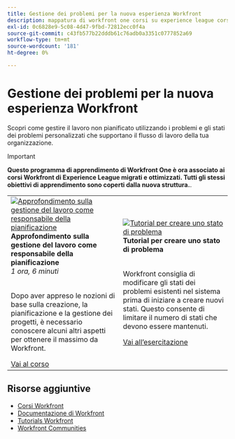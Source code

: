 ```yaml
---
title: Gestione dei problemi per la nuova esperienza Workfront
description: mappatura di workfront one corsi su experience league corsi
exl-id: 0c6828e9-5c08-4d47-9fbd-72812ecc0f4a
source-git-commit: c43fb577b22dddb61c76adb0a3351c0777852a69
workflow-type: tm+mt
source-wordcount: '181'
ht-degree: 0%

---
```


# Gestione dei problemi per la nuova esperienza Workfront

Scopri come gestire il lavoro non pianificato utilizzando i problemi e gli stati dei problemi personalizzati che supportano il flusso di lavoro della tua organizzazione.

>[!IMPORTANT]
>
>**Questo programma di apprendimento di Workfront One è ora associato ai corsi Workfront di Experience League migrati e ottimizzati.  Tutti gli stessi obiettivi di apprendimento sono coperti dalla nuova struttura.**.

<table>
  <tr>
    <td>
      <a href="https://experienceleague.adobe.com/?recommended=Workfront-U-1-2022.3.planners">
      <img alt="Approfondimento sulla gestione del lavoro come responsabile della pianificazione" src="https://cdn.experienceleague.adobe.com/thumb/create-a-custom-calendar.png"/>
      </a>
      <div>
         <strong>Approfondimento sulla gestione del lavoro come responsabile della pianificazione</strong></a>         
         <br/><em>1 ora, 6 minuti</em>
      </div>
      <p>
        <br/>
         Dopo aver appreso le nozioni di base sulla creazione, la pianificazione e la gestione dei progetti, è necessario conoscere alcuni altri aspetti per ottenere il massimo da Workfront.
      </p>
      <a  rel="noreferrer" target="_blank" href="https://experienceleague.adobe.com/?recommended=Workfront-U-1-2022.3.planners" class="spectrum-Button spectrum-Button--primary spectrum-Button--sizeM">
      <span class="spectrum-Button-label has-no-wrap has-text-weight-bold">Vai al corso</span>
      </a>
   </td>
   <td>
      <a href="https://experienceleague.adobe.com/docs/workfront-learn/tutorials-workfront/administration-and-setup/configure-system-defaults/create-an-issue-status.html?lang=en">
      <img alt="Tutorial per creare uno stato di problema" src="https://cdn.experienceleague.adobe.com/thumb/docs-workfront.png"/>
      </a>
      <div>
         <strong>Tutorial per creare uno stato di problema</strong></a>
      </div>
      <p>
        <br/>
         Workfront consiglia di modificare gli stati dei problemi esistenti nel sistema prima di iniziare a creare nuovi stati. Questo consente di limitare il numero di stati che devono essere mantenuti.
      </p>
      <a  rel="noreferrer" target="_blank" href="https://experienceleague.adobe.com/docs/workfront-learn/tutorials-workfront/administration-and-setup/configure-system-defaults/create-an-issue-status.html?lang=en" class="spectrum-Button spectrum-Button--primary spectrum-Button--sizeM">
      <span class="spectrum-Button-label has-no-wrap has-text-weight-bold">Vai all’esercitazione</span>
      </a>
   </td> 
  </tr>

</table>

## Risorse aggiuntive

* [Corsi Workfront](https://experienceleague.adobe.com/?lang=en&amp;Solution=Workfront#courses)
* [Documentazione di Workfront](https://experienceleague.adobe.com/docs/workfront.html)
* [Tutorials Workfront](https://experienceleague.adobe.com/docs/workfront-learn/tutorials-workfront/home.html)
* [Workfront Communities](https://experienceleaguecommunities.adobe.com/t5/workfront/ct-p/workfront)

